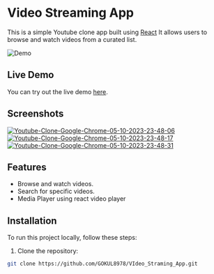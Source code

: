 # Video Streaming App

This is a simple Youtube clone app built using [React](https://reactjs.org/) It allows users to browse and watch videos from a curated list.

![Demo](demo.gif)

## Live Demo

You can try out the live demo [here](https://youtubegokul.netlify.app/).

## Screenshots
<a href="https://ibb.co/vjdBcsB"><img src="https://i.ibb.co/Jspdcxd/Youtube-Clone-Google-Chrome-05-10-2023-23-48-06.png" alt="Youtube-Clone-Google-Chrome-05-10-2023-23-48-06" border="0"></a>
<a href="https://ibb.co/Hx5Qh0y"><img src="https://i.ibb.co/dL8ymSv/Youtube-Clone-Google-Chrome-05-10-2023-23-48-17.png" alt="Youtube-Clone-Google-Chrome-05-10-2023-23-48-17" border="0"></a>
<a href="https://ibb.co/fXHTstq"><img src="https://i.ibb.co/2FdpTPW/Youtube-Clone-Google-Chrome-05-10-2023-23-48-31.png" alt="Youtube-Clone-Google-Chrome-05-10-2023-23-48-31" border="0"></a>

## Features

- Browse and watch videos.
- Search for specific videos.
-  Media Player using react video player

## Installation

To run this project locally, follow these steps:

1. Clone the repository:

```bash
git clone https://github.com/GOKUL8978/VIdeo_Straming_App.git
